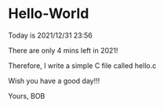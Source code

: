 # Hello-World

Today is 2021/12/31 23:56

There are only 4 mins left in 2021!

Therefore, I write a simple C file called hello.c

Wish you have a good day!!!

Yours, BOB
